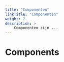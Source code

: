 ```yaml
---
title: "Componenten"
linkTitle: "Componenten"
weight: 2
description: >
    Componenten zijn ...
---
```


# Components
